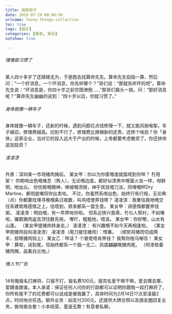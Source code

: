 ```yaml
---
title: 搞笑段子
date: 2019-07-29 08:40:50
urlname: funny-things-collection
toc: true
tags: [娱乐]
categories: [摘录, 娱乐]
notshow: true

---
```


###### 慢慢就习惯了

某人四十多岁了还碌碌无为，于是跑去找算命先生。算命先生掐指一算，然后问：“一个好消息，一个坏消息，你先听哪个？”哥们说：“那就先听坏的吧”。算命先生说：“坏消息是，你四十岁之前穷困潦倒……”那哥们眉头一挑，问：“那好消息呢？”算命先生幽幽的说到：“四十岁以后，你就习惯了。”

<!-- more -->

###### 身体就像一辆车子

身体就像一辆车子，还新的时候，遇到问题花点钱修理一下，就又能风驰电掣。车子越旧，修理费越高。旧到不行了，修理费比换辆新的还贵，还修个啥劲？你「身体」这家企业，当对它的投入远大于产出的时候，上帝都要考虑撤资了，你还拼命追加投资？

###### 凌凌漆

外景：深圳某一市场猪肉摊前。 
某女甲：你以为你匿喺度就揾唔到你咩？ 冇用架！ 你啲咁出色嘅难忍（男人），无论喺边度，都好似漆黑中嘅萤火虫一样，咁鲜明，咁出众。 你忧郁嘅眼神，唏嘘嘅须根，神乎其技嘅刀法，同埋嗰杯Dry Martine，都彻底噉将你出卖咗。 不过，你虽然系咁出色，始终行有行规，无论典（点）你都要找埋寻晚嗰条过夜数，叫鸡唔使畀钱呀？ 
凌凌漆：我重估我哋嘅交往系建筑喺感情之上，估唔到，原来都系一盘生意。 
某女甲：讲感情都要畀钱架。 
凌凌漆：明白嘅，有一早畀咗你啦。 但系近排兴食斋，冇乜人帮衬，不如噉啦，攞篘猪肉返去顶住数先啦。 嚟吖，粗粗地，唔该。 
某女甲：你好嘢，山水有山逢。 （某女甲提猪肉转身走。） 
凌凌漆： 
有兴趣嘅不如今天再相逢啦。 
（某女甲把猪肉投向凌凌漆） 
凌凌漆（用刀接住猪肉）：悭番。 （顺势将猪肉切成两半，挂喺猪肉钩上） 
某女乙：咩话？ 个衰佬唔肯畀钱？ 我帮你拖马喐佢！ 
某女甲：算啦，话到尾，佢始终都系一个独一无二、风度翩翩嘅猪肉佬。 
（阿漆依着猪肉摊，品着白兰地。） 

###### 情人节广告

14号晚报名打麻将，只报不打，报名费100元，报完名爱干嘛干嘛，爱去哪去哪，爱跟谁跟谁。本人承诺：保证任何人问你的行踪都可以证明你跟我一起打麻将了，你所有报不了的花费都可以说成是被我赢了，具体时间为2月14日17点至凌晨2点，时间地点任选。额外业务：如支付200元，还提供大牌合照以及朋友圈回复业务，做戏做全套！小本经营，童叟无欺！有意者私聊。